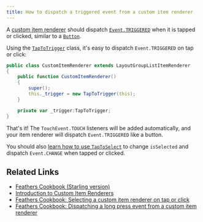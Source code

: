 ```yaml
---
title: How to dispatch a triggered event from a custom item renderer
---
```


A [custom item renderer](../item-renderers.html) should dispatch [`Event.TRIGGERED`](http://doc.starling-framework.org/core/starling/events/Event.html#TRIGGERED) when it is tapped or clicked, similar to a [`Button`](../button.html).

Using the [`TapToTrigger`](/api-reference/feathers/utils/touch/TapToTrigger.html) class, it's easy to dispatch `Event.TRIGGERED` on tap or click:

```actionscript
public class CustomItemRenderer extends LayoutGroupListItemRenderer
{
    public function CustomItemRenderer()
    {
        super();
        this._trigger = new TapToTrigger(this);
    }

    private var _trigger:TapToTrigger;
}
```

That's it! The `TouchEvent.TOUCH` listeners will be added automatically, and your item renderer will dispatch `Event.TRIGGERED` like a button.

You should also [learn how to use `TapToSelect`](./item-renderer-select-on-tap.md) to change `isSelected` and dispatch `Event.CHANGE` when tapped or clicked.

## Related Links

- [Feathers Cookbook (Starling version)](./index.md)
- [Introduction to Custom Item Renderers](../item-renderers.html)
- [Feathers Cookbook: Selecting a custom item renderer on tap or click](./item-renderer-select-on-tap.md)
- [Feathers Cookbook: Dispatching a long press event from a custom item renderer](./item-renderer-long-press.md)

